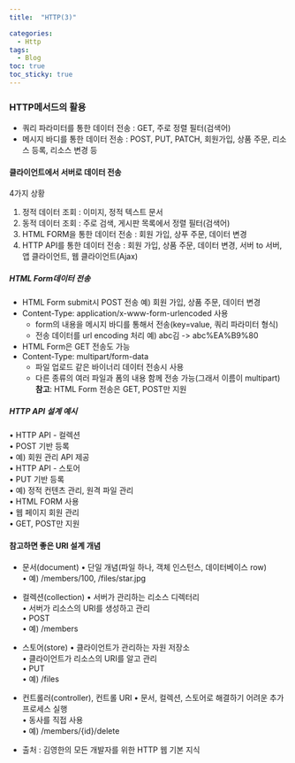 ```yaml
---
title:  "HTTP(3)"

categories:
  - Http
tags:
  - Blog
toc: true
toc_sticky: true
---
```


### HTTP메서드의 활용

- 쿼리 파라미터를 통한 데이터 전송 : GET, 주로 정렬 필터(검색어)
- 메시지 바디를 통한 데이터 전송 : POST, PUT, PATCH, 회원가입, 상품 주문, 리소스 등록, 리소스 변경 등

#### 클라이언트에서 서버로 데이터 전송

4가지 상황
1. 정적 데이터 조회 : 이미지, 정적 텍스트 문서
2. 동적 데이터 조회 : 주로 검색, 게시판 목록에서 정렬 필터(검색어)
3. HTML FORM을 통한 데이터 전송 : 회원 가입, 상푸 주문, 데이터 변경
4. HTTP API를 통한 데이터 전송 : 회원 가입, 상품 주문, 데이터 변경, 서버 to 서버, 앱 클라이언트, 웹 클라이언트(Ajax)

##### HTML Form데이터 전송

- HTML Form submit시 POST 전송 예) 회원 가입, 상품 주문, 데이터 변경
- Content-Type: application/x-www-form-urlencoded 사용
    * form의 내용을 메시지 바디를 통해서 전송(key=value, 쿼리 파라미터 형식)
    * 전송 데이터를 url encoding 처리 예) abc김 -> abc%EA%B9%80
- HTML Form은 GET 전송도 가능
- Content-Type: multipart/form-data
    * 파일 업로드 같은 바이너리 데이터 전송시 사용
    * 다른 종류의 여러 파일과 폼의 내용 함께 전송 가능(그래서 이름이 multipart)
**참고**: HTML Form 전송은 GET, POST만 지원

##### HTTP API 설계 예시

• HTTP API - 컬렉션<br/>
    • POST 기반 등록<br/>
    • 예) 회원 관리 API 제공<br/>
• HTTP API - 스토어<br/>
    • PUT 기반 등록<br/>
    • 예) 정적 컨텐츠 관리, 원격 파일 관리<br/>
• HTML FORM 사용<br/>
    • 웹 페이지 회원 관리<br/>
    • GET, POST만 지원<br/>

#### 참고하면 좋은 URI 설계 개념

- 문서(document) 
    • 단일 개념(파일 하나, 객체 인스턴스, 데이터베이스 row)<br/>
    • 예) /members/100, /files/star.jpg<br/>
- 컬렉션(collection) 
    • 서버가 관리하는 리소스 디렉터리<br/>
    • 서버가 리소스의 URI를 생성하고 관리<br/>
    • POST<br/>
    • 예) /members<br/>
- 스토어(store) 
    • 클라이언트가 관리하는 자원 저장소<br/>
    • 클라이언트가 리소스의 URI를 알고 관리<br/>
    • PUT<br/>
    • 예) /files<br/>
- 컨트롤러(controller), 컨트롤 URI 
    • 문서, 컬렉션, 스토어로 해결하기 어려운 추가 프로세스 실행<br/>
    • 동사를 직접 사용<br/>
    • 예) /members/{id}/delete<br/>

- 출처 : 김영한의 모든 개발자를 위한 HTTP 웹 기본 지식